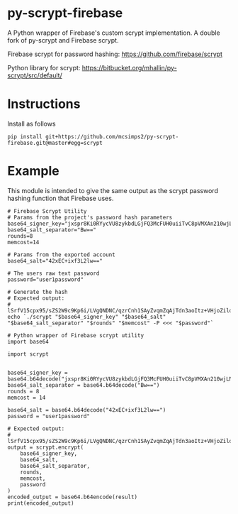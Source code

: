 # py-scrypt-firebase
A Python wrapper of Firebase's custom scrypt implementation.  A double fork of py-scrypt and Firebase scrypt.

Firebase scrypt for password hashing: https://github.com/firebase/scrypt

Python library for scrypt: https://bitbucket.org/mhallin/py-scrypt/src/default/

Instructions
============
Install as follows
```angular2
pip install git+https://github.com/mcsimps2/py-scrypt-firebase.git@master#egg=scrypt
```


Example
========
This module is intended to give the same output as the scrypt password hashing function that Firebase
uses.

```
# Firebase Scrypt Utility
# Params from the project's password hash parameters
base64_signer_key="jxspr8Ki0RYycVU8zykbdLGjFQ3McFUH0uiiTvC8pVMXAn210wjLNmdZJzxUECKbm0QsEmYUSDzZvpjeJ9WmXA=="
base64_salt_separator="Bw=="
rounds=8
memcost=14

# Params from the exported account
base64_salt="42xEC+ixf3L2lw=="

# The users raw text password
password="user1password"

# Generate the hash
# Expected output:
# lSrfV15cpx95/sZS2W9c9Kp6i/LVgQNDNC/qzrCnh1SAyZvqmZqAjTdn3aoItz+VHjoZilo78198JAdRuid5lQ==
echo `./scrypt "$base64_signer_key" "$base64_salt" "$base64_salt_separator" "$rounds" "$memcost" -P <<< "$password"`

```
```angular2
# Python wrapper of Firebase scrypt utility
import base64

import scrypt


base64_signer_key = base64.b64decode("jxspr8Ki0RYycVU8zykbdLGjFQ3McFUH0uiiTvC8pVMXAn210wjLNmdZJzxUECKbm0QsEmYUSDzZvpjeJ9WmXA==")
base64_salt_separator = base64.b64decode("Bw==")
rounds = 8
memcost = 14

base64_salt = base64.b64decode("42xEC+ixf3L2lw==")
password = "user1password"

# Expected output:
# lSrfV15cpx95/sZS2W9c9Kp6i/LVgQNDNC/qzrCnh1SAyZvqmZqAjTdn3aoItz+VHjoZilo78198JAdRuid5lQ==
output = scrypt.encrypt(
    base64_signer_key,
    base64_salt,
    base64_salt_separator,
    rounds,
    memcost,
    password
)
encoded_output = base64.b64encode(result)
print(encoded_output)
```

